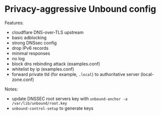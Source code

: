 # Privacy-aggressive Unbound config

Features:
 - cloudflare DNS-over-TLS upstream
 - basic adblocking
 - strong DNSsec config
 - drop IPv6 records
 - minimal responses
 - no log
 - block dns rebinding attack (examples.conf)
 - whitelist by ip (examples.conf)
 - forward private tld (for example, `.local`) to authoritative server (local-zone.conf)

Notes:
 - update DNSSEC root servers key with `unbound-anchor -a /var/lib/unbound/root.key`
 - `unbound-control-setup` to generate keys
